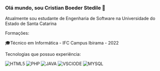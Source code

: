 ### Olá mundo, sou Cristian Boeder Stedile 👋

Atualmente sou estudante de Engenharia de Software na Universidade do Estado de Santa Catarina

Formações:

🎓Técnico em Informática - IFC Campus Ibirama - 2022

Tecnologias que possuo experiência:


![HTML5](https://img.shields.io/badge/HTML5-E34F26?style=for-the-badge&logo=html5&logoColor=white)
![PHP](https://img.shields.io/badge/php-%23777BB4.svg?style=for-the-badge&logo=php&logoColor=white)
![JAVA](https://img.shields.io/badge/Java-ED8B00?style=for-the-badge&logo=openjdk&logoColor=white)
![VSCIODE](https://img.shields.io/badge/Visual_Studio_Code-0078D4?style=for-the-badge&logo=visual%20studio%20code&logoColor=white)
![MYSQL](https://img.shields.io/badge/MySQL-005C84?style=for-the-badge&logo=mysql&logoColor=white)

